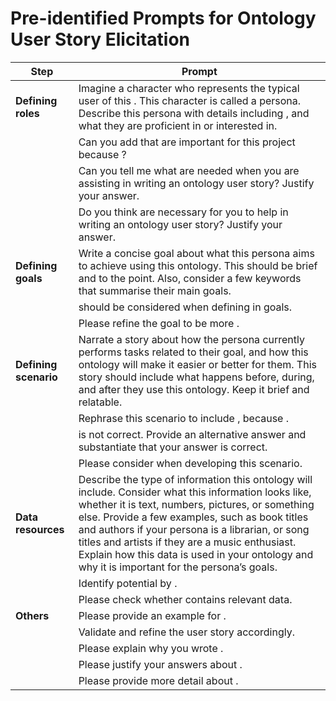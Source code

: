 # Pre-identified Prompts for Ontology User Story Elicitation

| **Step**           | **Prompt**                                                                                                                                                                                                                       |
|--------------------|----------------------------------------------------------------------------------------------------------------------------------------------------------------------------------------------------------------------------------|
| **Defining roles** | Imagine a character who represents the typical user of this *<ontology>*. This character is called a persona. Describe this persona with details including *<user traits>*, and what they are proficient in or interested in.    |
|                    | Can you add *<user traits>* that are important for this project because *<X>*?                                                                                                                                                   |
|                    | Can you tell me what *<user traits>* are needed when you are assisting in writing an ontology user story? Justify your answer.                                                                                                  |
|                    | Do you think *<user traits>* are necessary for you to help in writing an ontology user story? Justify your answer.                                                                                                               |
| **Defining goals** | Write a concise goal about what this persona aims to achieve using this ontology. This should be brief and to the point. Also, consider a few keywords that summarise their main goals.                                          |
|                    | *<X>* should be considered when defining *<X>* in goals.                                                                                                                                                                         |
|                    | Please refine the goal to be more *<X>*.                                                                                                                                                                                         |
| **Defining scenario** | Narrate a story about how the persona currently performs tasks related to their goal, and how this ontology will make it easier or better for them. This story should include what happens before, during, and after they use this ontology. Keep it brief and relatable. |
|                    | Rephrase this scenario to include *<X>*, because *<X>*.                                                                                                                                                                          |
|                    | *<X>* is not correct. Provide an alternative answer and substantiate that your answer is correct.                                                                                                                                |
|                    | Please consider *<X>* when developing this scenario.                                                                                                                                                                             |
| **Data resources** | Describe the type of information this ontology will include. Consider what this information looks like, whether it is text, numbers, pictures, or something else. Provide a few examples, such as book titles and authors if your persona is a librarian, or song titles and artists if they are a music enthusiast. Explain how this data is used in your ontology and why it is important for the persona’s goals. |
|                    | Identify potential *<user data resources>* by *<X>*.                                                                                                                                                                             |
|                    | Please check whether *<user data resources>* contains relevant data.                                                                                                                                                            |
| **Others**         | Please provide an example for *<X>*.                                                                                                                                                                                             |
|                    | Validate *<X>* and refine the user story accordingly.                                                                                                                                                                            |
|                    | Please explain why you wrote *<X>*.                                                                                                                                                                                              |
|                    | Please justify your answers about *<X>*.                                                                                                                                                                                         |
|                    | Please provide more detail about *<X>*.                                                                                                                                                                                          |

